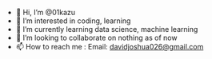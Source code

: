 - 👋 Hi, I’m @01kazu
- 👀 I’m interested in coding, learning
- 🌱 I’m currently learning data science, machine learning
- 💞️ I’m looking to collaborate on nothing as of now
- 📫 How to reach me : Email: davidjoshua026@gmail.com

<!---
01kazu/01kazu is a ✨ special ✨ repository because its `README.md` (this file) appears on your GitHub profile.
You can click the Preview link to take a look at your changes.
--->
